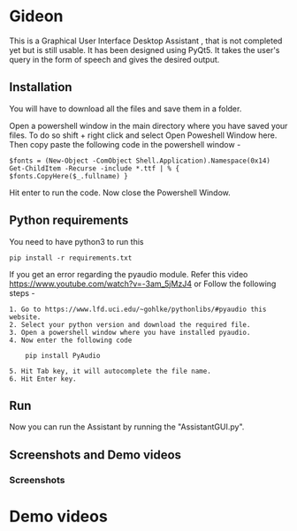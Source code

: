 # Gideon
This is a Graphical User Interface Desktop Assistant , that is not completed yet but is still usable. It has been designed using PyQt5. It takes the user's query in the form of speech and gives the desired output.

## Installation
You will have to download all the files and save them in a folder.

Open a powershell window in the main directory where you have saved your files. To do so shift + right click and select Open Poweshell Window here. Then copy paste the following code in the powershell window -

    $fonts = (New-Object -ComObject Shell.Application).Namespace(0x14)
    Get-ChildItem -Recurse -include *.ttf | % { $fonts.CopyHere($_.fullname) }

Hit enter to run the code. Now close the Powershell Window.

## Python requirements
You need to have python3 to run this
```
pip install -r requirements.txt
```

If you get an error regarding the pyaudio module. Refer this video https://www.youtube.com/watch?v=-3am_5jMzJ4 or Follow the following steps -

    1. Go to https://www.lfd.uci.edu/~gohlke/pythonlibs/#pyaudio this website.
    2. Select your python version and download the required file.
    3. Open a powershell window where you have installed pyaudio.
    4. Now enter the following code

        pip install PyAudio

    5. Hit Tab key, it will autocomplete the file name.
    6. Hit Enter key.

## Run
Now you can run the Assistant by running the "AssistantGUI.py".

## Screenshots and Demo videos

### Screenshots


# Demo videos
